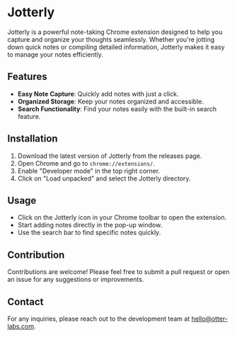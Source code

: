 # Jotterly

Jotterly is a powerful note-taking Chrome extension designed to help you capture and organize your thoughts seamlessly. Whether you're jotting down quick notes or compiling detailed information, Jotterly makes it easy to manage your notes efficiently.

## Features

- **Easy Note Capture**: Quickly add notes with just a click.
- **Organized Storage**: Keep your notes organized and accessible.
- **Search Functionality**: Find your notes easily with the built-in search feature.

## Installation

1. Download the latest version of Jotterly from the releases page.
2. Open Chrome and go to `chrome://extensions/`.
3. Enable "Developer mode" in the top right corner.
4. Click on "Load unpacked" and select the Jotterly directory.

## Usage

- Click on the Jotterly icon in your Chrome toolbar to open the extension.
- Start adding notes directly in the pop-up window.
- Use the search bar to find specific notes quickly.

## Contribution

Contributions are welcome! Please feel free to submit a pull request or open an issue for any suggestions or improvements.


## Contact

For any inquiries, please reach out to the development team at [hello@otter-labs.com](mailto:hello@otter-labs.com).
